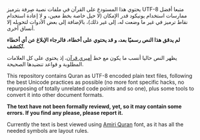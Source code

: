 يحتوي هذا المستودع على القرآن في ملفات نصية صِرفة بترميز UTF-8 متبعا أفضل
ممارسات استخدام يونيكود قدر الإمكان (لا حيل خاصة بخط معين، و لا إعادة استخدام نقاط
ترميز في غير ما وضعت له، إلى غير ذلك)، بالإضافة إلى بعض الأدوات لتحويله إلا أنساق
أخرى.

**لم يدقق هذا النص رسميًا بعد، و قد يحتوي على أخطاء، فالرجاء الإبلاغ عن أي أخطاء
تُكتشف.**

يظهر النص حاليا أنسب ما يكون مع خط [أميري قرآن][Amiri Quran]، إذ يحتوي على كل
العلامات المطلوبة و قواعد تنضيدها الصحيحة.

This repository contains Quran as UTF-8 encoded plain text files, following the
best Unicode practices as possible (no more font specific hacks, no repurposing
of totally unrelated code points and so one), plus some tools to convert it
into other document formats.

**The text have not been formally reviewd, yet, so it may contain some errors.
If you find any please, please report it.**

Currently the text is best viewed using [Amiri Quran] font, as it has all the
needed symbols are layout rules.

[Amiri Quran]: http://www.amirifont.org
